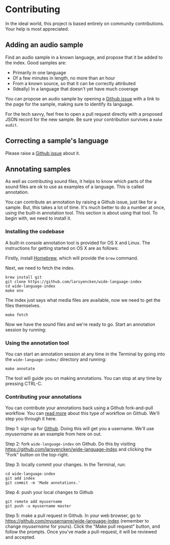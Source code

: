 # Contributing

In the ideal world, this project is based entirely on community contributions. Your help is most appreciated.

## Adding an audio sample

Find an audio sample in a known language, and propose that it be added to the index. Good samples are:

- Primarily in one language
- Of a few minutes in length, no more than an hour
- From a known source, so that it can be correctly attributed
- (Ideally) In a language that doesn't yet have much coverage

You can propose an audio sample by opening a [Github issue](https://github.com/larsyencken/wide-language-index/issues) with a link to the page for the sample, making sure to identify its language.

For the tech savvy, feel free to open a pull request directly with a proposed JSON record for the new sample. Be sure your contribution survives a `make audit`.

## Correcting a sample's language

Please raise a [Github issue](https://github.com/larsyencken/wide-language-index/issues) about it.

## Annotating samples

As well as contributing sound files, it helps to know which parts of the sound files are ok to use as examples of a language. This is called annotation.

You can contribute an annotation by raising a Github issue, just like for a sample. But, this takes a lot of time. It's much better to do a number at once, using the built-in annotation tool. This section is about using that tool. To begin with, we need to install it.

### Installing the codebase

A built-in console annotation tool is provided for OS X and Linux. The instructions for getting started on OS X are as follows:

Firstly, install [Homebrew](http://brew.sh/), which will provide the `brew` command.

Next, we need to fetch the index.

```
brew install git
git clone https://github.com/larsyencken/wide-language-index
cd wide-language-index
make env
```

The index just says what media files are available, now we need to get the files themselves.

```
make fetch
```

Now we have the sound files and we're ready to go. Start an annotation session by running:

### Using the annotation tool

You can start an annotation session at any time in the Terminal by going into the `wide-language-index/` directory and running:

```
make annotate
```

The tool will guide you on making annotations. You can stop at any time by pressing CTRL-C.

### Contributing your annotations

You can contribute your annotations back using a Github fork-and-pull workflow. You can [read more](https://help.github.com/articles/using-pull-requests/) about this type of workflow on Github. We'll step you through it here.

Step 1: sign up for [Github](https://github.com). Doing this will get you a username. We'll use _myusername_ as an example from here on out.

Step 2: fork `wide-language-index` on Github. Do this by visiting https://github.com/larsyencken/wide-language-index and clicking the "Fork" button on the top-right.

Step 3: locally commit your changes. In the Terminal, run:

```
cd wide-language-index
git add index
git commit -m 'Made annotations.'
```

Step 4: push your local changes to Github

```
git remote add myusername
git push -u myusername master
```

Step 5: make a pull request in Github. In your web browser, go to https://github.com/myusername/wide-language-index (remember to change _myusername_ for yours). Click the "Make pull request" button, and follow the prompts. Once you've made a pull-request, it will be reviewed and accepted.
